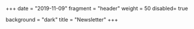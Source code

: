 +++
date = "2019-11-09"
fragment = "header"
weight = 50
disabled= true

background = "dark"
title = "Newsletter"
+++

